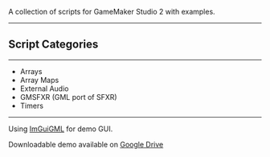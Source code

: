A collection of scripts for GameMaker Studio 2 with examples.
___
## Script Categories
___
- Arrays 
- Array Maps
- External Audio
- GMSFXR (GML port of SFXR)
- Timers
___

Using [ImGuiGML](https://marketplace.yoyogames.com/assets/6221/imguigml) for demo GUI.

Downloadable demo available on [Google Drive](https://drive.google.com/open?id=14qVxONsIOjIvETFouScy3hHTFqmRrF3O)